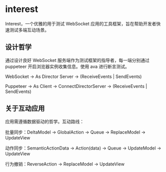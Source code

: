# interest

Interest，一个优雅的用于测试 WebSocket 应用的工具框架，旨在帮助开发者快速测试多端互动场景。

## 设计哲学

通过设计良好 WebSocket 服务端作为测试框架的指导者，每一端分别通过 puppeteer 开启浏览器实例收集信息。使用 ava 进行断言测试。

WebSocket -> As Director Server -> (ReceiveEvents | SendEvents)

Puppeteer -> As Client -> ConnectDirectorServer -> (ReceiveEvents | SendEvents)

## 关于互动应用

应用需遵循数据驱动的哲学。互动路线：

批量同步：DeltaModel -> GlobalAction -> Queue -> ReplaceModel -> UpdateView

动作同步：SemanticActionData -> Action(data) -> Queue -> UpdateModel -> UpdateView

行为撤销：ReverseAction -> ReplaceModel -> UpdateView
